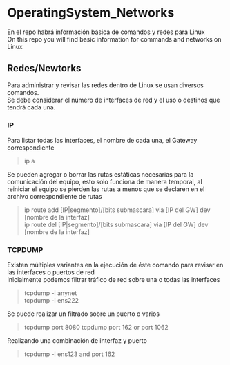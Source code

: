 # OperatingSystem_Networks
En el repo habrá información básica de comandos y redes para Linux  
On this repo you will find basic information for commands and networks on Linux

## Redes/Newtorks  
Para administrar y revisar las redes dentro de Linux se usan diversos comandos.  
Se debe considerar el número de interfaces de red y el uso o destinos que tendrá cada una.  

### IP
Para listar todas las interfaces, el nombre de cada una, el Gateway correspondiente  
>ip a
  
Se pueden agregar o borrar las rutas estáticas necesarias para la comunicación del equipo, esto solo funciona de manera temporal, al reiniciar el equipo se pierden las rutas a menos que se declaren en el archivo correspondiente de rutas
>ip route add [IP|segmento]/[bits submascara] via [IP del GW] dev [nombre de la interfaz]  
>ip route del [IP|segmento]/[bits submascara] via [IP del GW] dev [nombre de la interfaz]

### TCPDUMP
Existen múltiples variantes en la ejecución de éste comando para revisar en las interfaces o puertos de red  
Inicialmente podemos filtrar tráfico de red sobre una o todas las interfaces
>tcpdump -i anynet  
>tcpdump -i ens222  

Se puede realizar un filtrado sobre un puerto o varios
>tcpdump port 8080
>tcpdump port 162 or port 1062

Realizando una combinación de interfaz y puerto
>tcpdump -i ens123 and port 162
